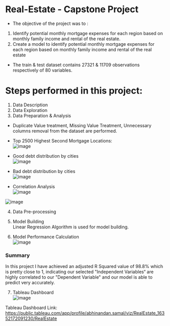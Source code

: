 # Real-Estate - Capstone Project
- The objective of the project was to :  
1. Identify potential monthly mortgage expenses for each region based on monthly family income and rental of the real estate.  
2. Create a model to identify potential monthly mortgage expenses for each region based on monthly family income and rental of the real estate  
- The train & test dataset contains 27321 & 11709 observations respectively of 80 variables.  

# Steps performed in this project:  
1. Data Description  
2. Data Exploration  
3. Data Preparation & Analysis  
- Duplicate Value treatment, Missing Value Treatment, Unnecessary columns removal from the dataset are performed.  
- Top 2500 Highest Second Mortgage Locations:  
![image](https://user-images.githubusercontent.com/26693264/139542420-3c3aaa11-3607-45eb-9314-06c3fe33cc0d.png)

- Good debt distribution by cities  
![image](https://user-images.githubusercontent.com/26693264/139542475-36e15598-298e-43be-8cf9-96ebe98c4e18.png)

- Bad debt distribution by cities  
![image](https://user-images.githubusercontent.com/26693264/139542490-3d8b8c7a-08f6-4636-af56-b0f29c0fd72f.png)

- Correlation Analysis  
![image](https://user-images.githubusercontent.com/26693264/139542533-db6cf7bc-5e44-439a-bddb-41748110a143.png)

![image](https://user-images.githubusercontent.com/26693264/139542544-420db5fc-48e6-4648-9fbd-50ad4d26a5a5.png)

4. Data Pre-processing  
5. Model Building  
Linear Regression Algorithm is used for model building.

6. Model Performance Calculation  
![image](https://user-images.githubusercontent.com/26693264/139542609-aa8d30f5-dd06-427b-b8d7-1043ce75d0f2.png)

### Summary
In this project I have achieved an adjusted R Squared value of 98.8% which is pretty close to 1, indicating our selected "Independent Variables“ are highly correlated to our "Dependent Variable" and our model is able to predict very accurately.

7. Tableau Dashboard  
![image](https://user-images.githubusercontent.com/26693264/139542676-b5ad879c-5f98-4ddc-96d5-1b76fc14dfce.png)

Tableau Dashboard Link: https://public.tableau.com/app/profile/abhinandan.samal/viz/RealEstate_16352172091230/RealEstate

